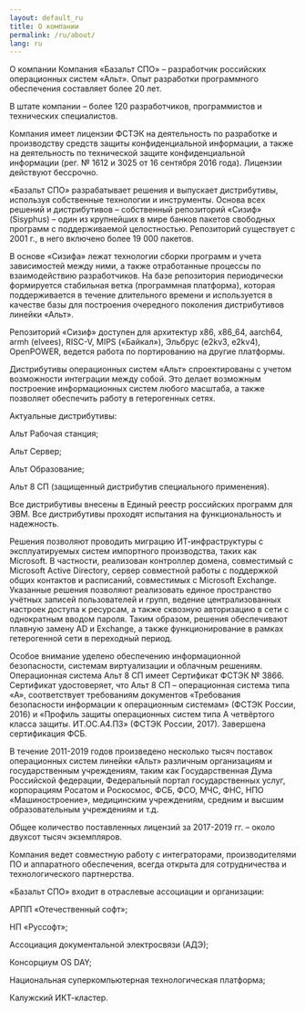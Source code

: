 ```yaml
---
layout: default_ru
title: О компании
permalink: /ru/about/
lang: ru
---
```


О компании
Компания «Базальт СПО» – разработчик российских операционных систем «Альт». Опыт разработки программного обеспечения составляет более 20 лет.

В штате компании – более 120 разработчиков, программистов и технических специалистов.

Компания имеет лицензии ФСТЭК на деятельность по разработке и производству средств защиты конфиденциальной информации, а также на деятельность по технической защите конфиденциальной информации (рег. № 1612 и 3025 от 16 сентября 2016 года). Лицензии действуют бессрочно.

«Базальт СПО» разрабатывает решения и выпускает дистрибутивы, используя собственные технологии и инструменты. Основа всех решений и дистрибутивов – собственный репозиторий «Сизиф» (Sisyphus) – один из крупнейших в мире банков пакетов свободных программ с поддерживаемой целостностью. Репозиторий существует с 2001 г., в него включено более 19 000 пакетов.

В основе «Сизифа» лежат технологии сборки программ и учета зависимостей между ними, а также отработанные процессы по взаимодействию разработчиков. На базе репозитория периодически формируется стабильная ветка (программная платформа), которая поддерживается в течение длительного времени и используется в качестве базы для построения очередного поколения дистрибутивов линейки «Альт».

Репозиторий «Сизиф» доступен для архитектур x86, x86_64, aarch64, armh (elvees), RISC-V, MIPS («Байкал»), Эльбрус (e2kv3, e2kv4), OpenPOWER, ведется работа по портированию на другие платформы.

Дистрибутивы операционных систем «Альт» спроектированы с учетом возможности интеграции между собой. Это делает возможным построение информационных систем любого масштаба, а также позволяет обеспечить работу в гетерогенных сетях.

Актуальные дистрибутивы:

Альт Рабочая станция;

Альт Сервер;

Альт Образование;

Альт 8 СП (защищенный дистрибутив специального применения).

Все дистрибутивы внесены в Единый реестр российских программ для ЭВМ. Все дистрибутивы проходят испытания на функциональность и надежность.

Решения позволяют проводить миграцию ИТ-инфраструктуры с эксплуатируемых систем импортного производства, таких как Microsoft. В частности, реализован контроллер домена, совместимый с Microsoft Active Directory, сервер совместной работы с поддержкой общих контактов и расписаний, совместимых с Microsoft Exchange. Указанные решения позволяют реализовать единое пространство учётных записей пользователей и групп, ведение централизованных настроек доступа к ресурсам, а также сквозную авторизацию в сети с однократным вводом пароля. Таким образом, решения обеспечивают плавную замену AD и Exchange, а также функционирование в рамках гетерогенной сети в переходный период.

Особое внимание уделено обеспечению информационной безопасности, системам виртуализации и облачным решениям. Операционная система Альт 8 СП имеет Сертификат ФСТЭК № 3866. Сертификат удостоверяет, что Альт 8 СП – операционная система типа «А», соответствует требованиям документов «Требования безопасности информации к операционным системам» (ФСТЭК России, 2016) и «Профиль защиты операционных систем типа А четвёртого класса защиты. ИТ.ОС.А4.ПЗ» (ФСТЭК России, 2017). Завершена сертификация ФСБ.

В течение 2011-2019 годов произведено несколько тысяч поставок операционных систем линейки «Альт» различным организациям и государственным учреждениям, таким как Государственная Дума Российской федерации, Федеральный портал государственных услуг, корпорациям Росатом и Роскосмос, ФСБ, ФСО, МЧС, ФНС, НПО «Машиностроение», медицинским учреждениям, средним и высшим образовательным учреждениям и т.д.

Общее количество поставленных лицензий за 2017-2019 гг. – около двухсот тысяч экземпляров.

Компания ведет совместную работу с интеграторами, производителями ПО и аппаратного обеспечения, всегда открыта для сотрудничества и технологического партнерства.

«Базальт СПО» входит в отраслевые ассоциации и организации:

АРПП «Отечественный софт»;

НП «Руссофт»;

Ассоциация документальной электросвязи (АДЭ);

Консорциум OS DAY;

Национальная суперкомпьютерная технологическая платформа;

Калужский ИКТ-кластер.






